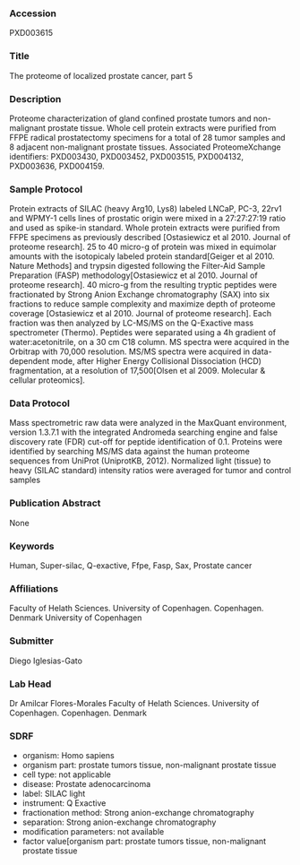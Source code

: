 ### Accession
PXD003615

### Title
The proteome of localized prostate cancer, part 5

### Description
Proteome characterization of gland confined prostate tumors and non-malignant prostate tissue. Whole cell protein extracts were purified from FFPE radical prostatectomy specimens for a total of 28 tumor samples and 8 adjacent non-malignant prostate tissues. Associated ProteomeXchange identifiers: PXD003430, PXD003452, PXD003515, PXD004132, PXD003636, PXD004159.

### Sample Protocol
Protein extracts of SILAC (heavy Arg10, Lys8) labeled LNCaP, PC-3, 22rv1 and WPMY-1 cells lines of prostatic origin were mixed in a 27:27:27:19 ratio and used as spike-in standard. Whole protein extracts were purified from FFPE specimens as previously described [Ostasiewicz et al 2010. Journal of proteome research]. 25 to 40 micro-g of protein was mixed in equimolar amounts with the isotopicaly labeled protein standard[Geiger et al 2010. Nature Methods] and trypsin digested following the Filter-Aid Sample Preparation (FASP) methodology[Ostasiewicz et al 2010. Journal of proteome research]. 40 micro-g from the resulting tryptic peptides were fractionated by Strong Anion Exchange chromatography (SAX) into six fractions to reduce sample complexity and maximize depth of proteome coverage [Ostasiewicz et al 2010. Journal of proteome research]. Each fraction was then analyzed by LC-MS/MS on the Q-Exactive mass spectrometer (Thermo). Peptides were separated using a 4h gradient of water:acetonitrile, on a 30 cm C18 column. MS spectra were acquired in the Orbitrap with 70,000 resolution. MS/MS spectra were acquired in data-dependent mode, after Higher Energy Collisional Dissociation (HCD) fragmentation, at a resolution of 17,500[Olsen et al 2009. Molecular & cellular proteomics].

### Data Protocol
Mass spectrometric raw data were analyzed in the MaxQuant environment, version 1.3.7.1 with the integrated Andromeda searching engine and false discovery rate (FDR) cut-off for peptide identification of 0.1. Proteins were identified by searching MS/MS data against the human proteome sequences from UniProt (UniprotKB, 2012). Normalized light (tissue) to heavy (SILAC standard) intensity ratios were averaged for tumor and control samples

### Publication Abstract
None

### Keywords
Human, Super-silac, Q-exactive, Ffpe, Fasp, Sax, Prostate cancer

### Affiliations
Faculty of Helath Sciences. University of Copenhagen. Copenhagen. Denmark
University of Copenhagen

### Submitter
Diego Iglesias-Gato

### Lab Head
Dr Amilcar Flores-Morales
Faculty of Helath Sciences. University of Copenhagen. Copenhagen. Denmark


### SDRF
- organism: Homo sapiens
- organism part: prostate tumors tissue, non-malignant prostate tissue
- cell type: not applicable
- disease: Prostate adenocarcinoma
- label: SILAC light
- instrument: Q Exactive
- fractionation method: Strong anion-exchange chromatography
- separation: Strong anion-exchange chromatography
- modification parameters: not available
- factor value[organism part: prostate tumors tissue, non-malignant prostate tissue

